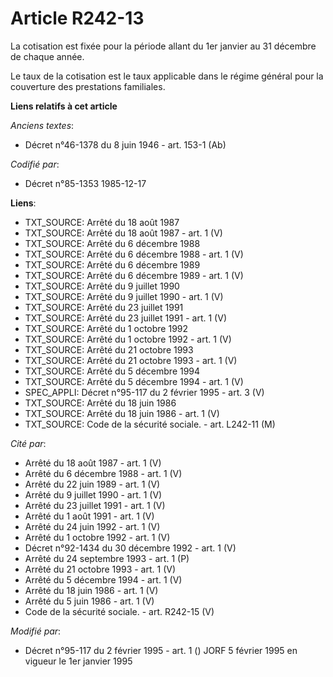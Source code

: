 # Article R242-13

La cotisation est fixée pour la période allant du 1er janvier au 31 décembre de chaque année.

Le taux de la cotisation est le taux applicable dans le régime général pour la couverture des prestations familiales.

**Liens relatifs à cet article**

_Anciens textes_:

  - Décret n°46-1378 du 8 juin 1946 - art. 153-1 (Ab)

_Codifié par_:

  - Décret n°85-1353 1985-12-17

**Liens**:

  - TXT_SOURCE: Arrêté du 18 août 1987
  - TXT_SOURCE: Arrêté du 18 août 1987 - art. 1 (V)
  - TXT_SOURCE: Arrêté du 6 décembre 1988
  - TXT_SOURCE: Arrêté du 6 décembre 1988 - art. 1 (V)
  - TXT_SOURCE: Arrêté du 6 décembre 1989
  - TXT_SOURCE: Arrêté du 6 décembre 1989 - art. 1 (V)
  - TXT_SOURCE: Arrêté du 9 juillet 1990
  - TXT_SOURCE: Arrêté du 9 juillet 1990 - art. 1 (V)
  - TXT_SOURCE: Arrêté du 23 juillet 1991
  - TXT_SOURCE: Arrêté du 23 juillet 1991 - art. 1 (V)
  - TXT_SOURCE: Arrêté du 1 octobre 1992
  - TXT_SOURCE: Arrêté du 1 octobre 1992 - art. 1 (V)
  - TXT_SOURCE: Arrêté du 21 octobre 1993
  - TXT_SOURCE: Arrêté du 21 octobre 1993 - art. 1 (V)
  - TXT_SOURCE: Arrêté du 5 décembre 1994
  - TXT_SOURCE: Arrêté du 5 décembre 1994 - art. 1 (V)
  - SPEC_APPLI: Décret n°95-117 du 2 février 1995 - art. 3 (V)
  - TXT_SOURCE: Arrêté du 18 juin 1986
  - TXT_SOURCE: Arrêté du 18 juin 1986 - art. 1 (V)
  - TXT_SOURCE: Code de la sécurité sociale. - art. L242-11 (M)

_Cité par_:

  - Arrêté du 18 août 1987 - art. 1 (V)
  - Arrêté du 6 décembre 1988 - art. 1 (V)
  - Arrêté du 22 juin 1989 - art. 1 (V)
  - Arrêté du 9 juillet 1990 - art. 1 (V)
  - Arrêté du 23 juillet 1991 - art. 1 (V)
  - Arrêté du 1 août 1991 - art. 1 (V)
  - Arrêté du 24 juin 1992 - art. 1 (V)
  - Arrêté du 1 octobre 1992 - art. 1 (V)
  - Décret n°92-1434 du 30 décembre 1992 - art. 1 (V)
  - Arrêté du 24 septembre 1993 - art. 1 (P)
  - Arrêté du 21 octobre 1993 - art. 1 (V)
  - Arrêté du 5 décembre 1994 - art. 1 (V)
  - Arrêté du 18 juin 1986 - art. 1 (V)
  - Arrêté du 5 juin 1986 - art. 1 (V)
  - Code de la sécurité sociale. - art. R242-15 (V)

_Modifié par_:

  - Décret n°95-117 du 2 février 1995 - art. 1 () JORF 5 février 1995 en vigueur le 1er janvier 1995
